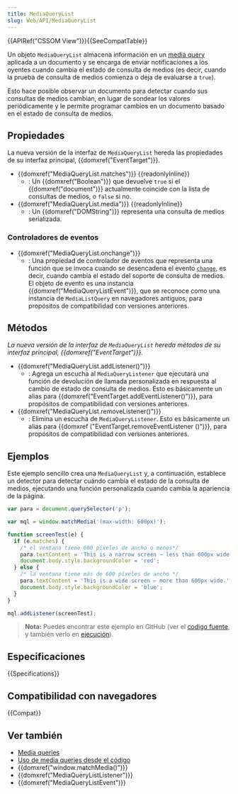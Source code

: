 ```yaml
---
title: MediaQueryList
slug: Web/API/MediaQueryList
---
```


{{APIRef("CSSOM View")}}{{SeeCompatTable}}

Un objeto `MediaQueryList` almacena información en un [media query](/es/docs/Web/CSS/Media_Queries) aplicada a un documento y se encarga de enviar notificaciones a los oyentes cuando cambia el estado de consulta de medios (es decir, cuando la prueba de consulta de medios comienza o deja de evaluarse a `true`).

Esto hace posible observar un documento para detectar cuando sus consultas de medios cambian, en lugar de sondear los valores periódicamente y le permite programar cambios en un documento basado en el estado de consulta de medios.

## Propiedades

La nueva versión de la interfaz de `MediaQueryList` hereda las propiedades de su interfaz principal, {{domxref("EventTarget")}}.

- {{domxref("MediaQueryList.matches")}} {{readonlyInline}}
  - : Un {{domxref("Boolean")}} que devuelve `true` si el
    {{domxref("document")}} actualmente coincide con la lista de consultas de medios, o `false` si no.
- {{domxref("MediaQueryList.media")}} {{readonlyInline}}
  - : Un {{domxref("DOMString")}} representa una consulta de medios serializada.

### Controladores de eventos

- {{domxref("MediaQueryList.onchange")}}
  - : Una propiedad de controlador de eventos que representa una función que se invoca cuando se desencadena el evento [`change`](/es/docs/Web/Reference/Events/change), es decir, cuando cambia el estado del soporte de consulta de medios. El objeto de evento es una instancia {{domxref("MediaQueryListEvent")}}, que se reconoce como una instancia de `MediaListQuery` en navegadores antiguos, para propósitos de compatibilidad con versiones anteriores.

## Métodos

_La nueva versión de la interfaz de `MediaQueryList` hereda métodos de su interfaz principal, {{domxref("EventTarget")}}._

- {{domxref("MediaQueryList.addListener()")}}
  - : Agrega un escucha al `MediaQueryListener` que ejecutará una función de devolución de llamada personalizada en respuesta al cambio de estado de consulta de medios. Esto es básicamente un alias para {{domxref("EventTarget.addEventListener()")}}, para propósitos de compatibilidad con versiones anteriores.
- {{domxref("MediaQueryList.removeListener()")}}
  - : Elimina un escucha de `MediaQueryListener`. Esto es básicamente un alias para {{domxref ("EventTarget.removeEventListener ()")}}, para propósitos de compatibilidad con versiones anteriores.

<!---->

## Ejemplos

Este ejemplo sencillo crea una `MediaQueryList` y, a continuación, establece un detector para detectar cuándo cambia el estado de la consulta de medios, ejecutando una función personalizada cuando cambia la apariencia de la página.

```js
var para = document.querySelector('p');

var mql = window.matchMedia('(max-width: 600px)');

function screenTest(e) {
  if (e.matches) {
    /* el ventana tiene 600 píxeles de ancho o menos*/
    para.textContent = 'This is a narrow screen — less than 600px wide.';
    document.body.style.backgroundColor = 'red';
  } else {
    /* la ventana tiene más de 600 píxeles de ancho */
    para.textContent = 'This is a wide screen — more than 600px wide.';
    document.body.style.backgroundColor = 'blue';
  }
}

mql.addListener(screenTest);
```

> **Nota:** Puedes encontrar este ejemplo en GitHub (ver el [codigo fuente](https://github.com/mdn/dom-examples/blob/master/mediaquerylist/index.html), y también verlo en [ejecución](https://mdn.github.io/dom-examples/mediaquerylist/index.html)).

## Especificaciones

{{Specifications}}

## Compatibilidad con navegadores

{{Compat}}

## Ver también

- [Media queries](/es/docs/CSS/Media_queries)
- [Uso de media queries desde el código](/es/docs/CSS/Using_media_queries_from_code)
- {{domxref("window.matchMedia()")}}
- {{domxref("MediaQueryListListener")}}
- {{domxref("MediaQueryListEvent")}}
